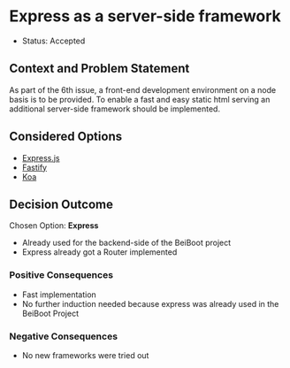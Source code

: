 # Express as a server-side framework

* Status: Accepted

## Context and Problem Statement
As part of the 6th issue, a front-end development environment on a node basis is to be provided. 
To enable a fast and easy static html serving an additional server-side framework should be implemented. 

## Considered Options

* [Express.js](https://expressjs.com/de/) 
* [Fastify](https://www.fastify.io/) 
* [Koa](https://koajs.com/) 

## Decision Outcome
Chosen Option: **Express**

* Already used for the backend-side of the BeiBoot project
* Express already got a Router implemented

### Positive Consequences
* Fast implementation
* No further induction needed because express was already used in the BeiBoot Project

### Negative Consequences
* No new frameworks were tried out
 


